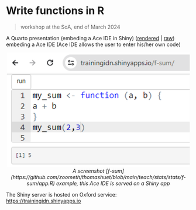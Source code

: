 # Write functions in R
> workshop at the SoA, end of March 2024

A Quarto presentation (embeding a Ace IDE in Shiny) ([rendered](https://zoometh.github.io/thomashuet/teach/stats/ox/w-func/site/#/introduction) | [raw](https://github.com/zoometh/thomashuet/blob/main/teach/stats/ox/w-func/index.qmd)) embeding a Ace IDE (Ace IDE allows the user to enter his/her own code)

<p align="center">
  <img alt="img-name" src="https://raw.githubusercontent.com/zoometh/thomashuet/master/img/r-pkg-shinyAce-ex1.png" width="500">
  <br>
    <em>A screenshot [f-sum](https://github.com/zoometh/thomashuet/blob/main/teach/stats/stats/f-sum/app.R) example, this Ace IDE is served on a Shiny app</em>
</p>

The Shiny server is hosted on Oxford service: https://trainingidn.shinyapps.io